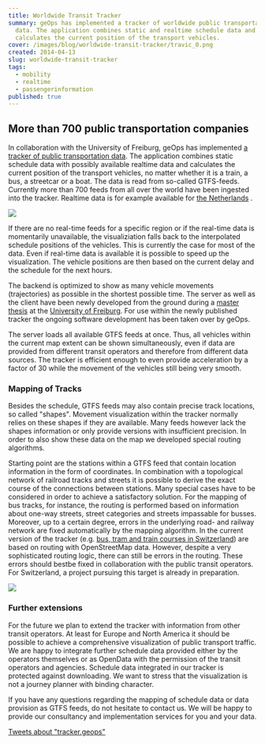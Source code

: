 ```yaml
---
title: Worldwide Transit Tracker
summary: geOps has implemented a tracker of worldwide public transportation
  data. The application combines static and realtime schedule data and
  calculates the current position of the transport vehicles.
cover: /images/blog/worldwide-transit-tracker/travic_0.png
created: 2014-04-13
slug: worldwide-transit-tracker
tags:
  - mobility
  - realtime
  - passengerinformation
published: true
---
```


## More than 700 public transportation companies

In collaboration with the University of Freiburg, geOps has implemented [a tracker of public transportation data](http://tracker.geops.ch/?z=14&s=10&lat=40.723&lon=-74.002). The application combines static schedule data with possibly available realtime data and calculates the current position of the transport vehicles, no matter whether it is a train, a bus, a streetcar or a boat. The data is read from so-called GTFS-feeds. Currently more than 700 feeds from all over the world have been ingested into the tracker. Realtime data is for example available for [the Netherlands](http://tracker.geops.ch/?z=13&s=1&lat=52.36595686731005&lon=4.904365539550781) .

![](/images/blog/worldwide-transit-tracker/trackerbar.png)

If there are no real-time feeds for a specific region or if the real-time data is momentarily unavailable, the visualiziation falls back to the interpolated schedule positions of the vehicles. This is currently the case for most of the data. Even if real-time data is available it is possible to speed up the visualization. The vehicle positions are then based on the current delay and the schedule for the next hours.

The backend is optimized to show as many vehicle movements (trajectories) as possible in the shortest possible time. The server as well as the client have been newly developed from the ground during a [master thesis](http://ad-publications.informatik.uni-freiburg.de/theses/Master_Patrick_Brosi_2014.pdf) at the [University of Freiburg](https://ad.informatik.uni-freiburg.de/front-page-en?set_language=en). For use within the newly published tracker the ongoing software development has been taken over by geOps.

The server loads all available GTFS feeds at once. Thus, all vehicles within the current map extent can be shown simultaneously, even if data are provided from different transit operators and therefore from different data sources. The tracker is efficient enough to even provide acceleration by a factor of 30 while the movement of the vehicles still being very smooth.

### Mapping of Tracks

Besides the schedule, GTFS feeds may also contain precise track locations, so called "shapes". Movement visualization within the tracker normally relies on these shapes if they are available. Many feeds however lack the shapes information or only provide versions with insufficient precision. In order to also show these data on the map we developed special routing algorithms.

Starting point are the stations within a GTFS feed that contain location information in the form of coordinates. In combination with a topological network of railroad tracks and streets it is possible to derive the exact course of the connections between stations. Many special cases have to be considered in order to achieve a satisfactory solution. For the mapping of bus tracks, for instance, the routing is performed based on information about one-way streets, street categories and streets impassable for busses. Moreover, up to a certain degree, errors in the underlying road- and railway network are fixed automatically by the mapping algorithm. In the current version of the tracker (e.g. [bus, tram and train courses in Switzerland](http://tracker.geops.ch/?z=15&s=30&lat=47.37955096693522&lon=8.538994789123535)) are based on routing with OpenStreetMap data. However, despite a very sophisticated routing logic, there can still be errors in the routing. These errors should bestbe fixed in collaboration with the public transit operators. For Switzerland, a project pursuing this target is already in preparation.

![](/images/blog/worldwide-transit-tracker/trackeramsterdam.png)

### Further extensions

For the future we plan to extend the tracker with information from other transit operators. At least for Europe and North America it should be possible to achieve a comprehensive visualization of public transport traffic. We are happy to integrate further schedule data provided either by the operators themselves or as OpenData with the permission of the transit operators and agencies. Schedule data integrated in our tracker is protected against downloading. We want to stress that the visualization is not a journey planner with binding character.

If you have any questions regarding the mapping of schedule data or data provision as GTFS feeds, do not hesitate to contact us. We will be happy to provide our consultancy and implementation services for you and your data.

[Tweets about "tracker.geops"](https://twitter.com/search?q=tracker.geops)